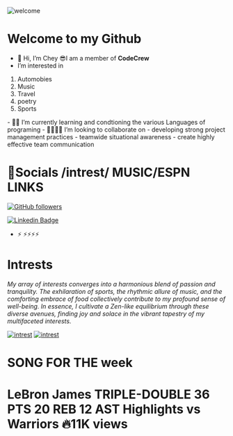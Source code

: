 
![welcome](![image](https://github.com/CheyioneCR9/CheyioneCR9/assets/158075216/7085a82f-9c7e-4616-b69d-1de0432a6ca2)
)

# Welcome to my Github

- 👋 Hi, I’m Chey 😎I am a member of **CodeCrew** 
-  I’m interested in
  <ol>
  <li>Automobies</li>
  <li>Music</li>
  <li>Travel</li>                    
  <li>poetry</li>
  <li>Sports</li>
  </ol>
- 🎒🏫 I’m currently learning and condtioning the various Languages of programing 
- 🫱🏾‍🫲🏾 I’m looking to collaborate on
- developing strong project management practices
- teamwide situational awareness
- create highly effective team communication

# 💼Socials  /intrest/ MUSIC/ESPN LINKS 

[![GitHub followers](https://img.shields.io/github/followers/CheyioneCR9?style=social)](https://www.github.com/CheyioneCR9)

[![Linkedin Badge](https://img.shields.io/badge/-CodeCrew-blue?style=flat-square&logo=Linkedin&logoColor=white&link=https://www.linkedin.com/in/cheyione-w-b674b7134//)](https://www.linkedin.com/in/cheyione-w-b674b7134/)
- ⚡ ⚡⚡⚡⚡
# Intrests

*My array of interests converges into a harmonious blend of passion and tranquility. The exhilaration of sports, the rhythmic allure of music, and the comforting embrace of food collectively contribute to my profound sense of well-being. In essence, I cultivate a Zen-like equilibrium through these diverse avenues, finding joy and solace in the vibrant tapestry of my multifaceted interests.*

<a href="https://youtu.be/Gcb07SZWyAg?si=3t79s9vPkANz2Zv7">![intrest](https://qph.cf2.quoracdn.net/main-qimg-1c06173dc6c7cb22ab694417ea3cbae0-lq)</a>
<a href="https://youtu.be/ljhIO3W1gcg?si=43pBFtBnxQi41baH">![intrest](https://d23.com/app/uploads/2023/10/pandora.png)</a>
<p><h1>SONG FOR THE week</h1></p>
<p><h1>LeBron James TRIPLE-DOUBLE 36 PTS 20 REB 12 AST Highlights vs Warriors 🔥11K views
</h1></p>


<!---
CheyioneCR9/CheyioneCR9 is a ✨ special ✨ repository because its `README.md` (this file) appears on your GitHub profile.
You can click the Preview link to take a look at your changes.
--->
